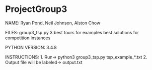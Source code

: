 # ProjectGroup3
NAME: 
    Ryan Pond, Neil Johnson, Alston Chow

FILES:
    group3_tsp.py
    3 best tours for examples
    best solutions for competition instances

PYTHON VERSION:
     3.4.8

INSTRUCTIONS:
    1. Run-> python3 group3_tsp.py tsp_example_*.txt
    2. Output file will be labeled-> output.txt
